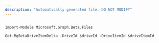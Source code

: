 ```yaml
---
description: "Automatically generated file. DO NOT MODIFY"
---
```


```powershellv2

Import-Module Microsoft.Graph.Beta.Files

Get-MgBetaDriveItemDelta -DriveId $driveId -DriveItemId $driveItemId

```